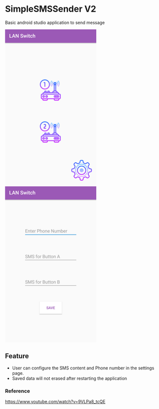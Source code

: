 # SimpleSMSSender V2
Basic android studio application to send message

<img src="https://github.com/Mayoogh/SimpleSMSSender/blob/SimpleSMSSenderV2/Screenshot_20190905-104908.png" width="300" height="511" />
<img src="https://github.com/Mayoogh/SimpleSMSSender/blob/SimpleSMSSenderV2/Screenshot_20190905-104807.png" width="300" height="511" />

## Feature

* User can configure the SMS content and Phone number in the settings page.
* Saved data will not erased after restarting the application

### Reference 
https://www.youtube.com/watch?v=9VLPa8_tcQE
